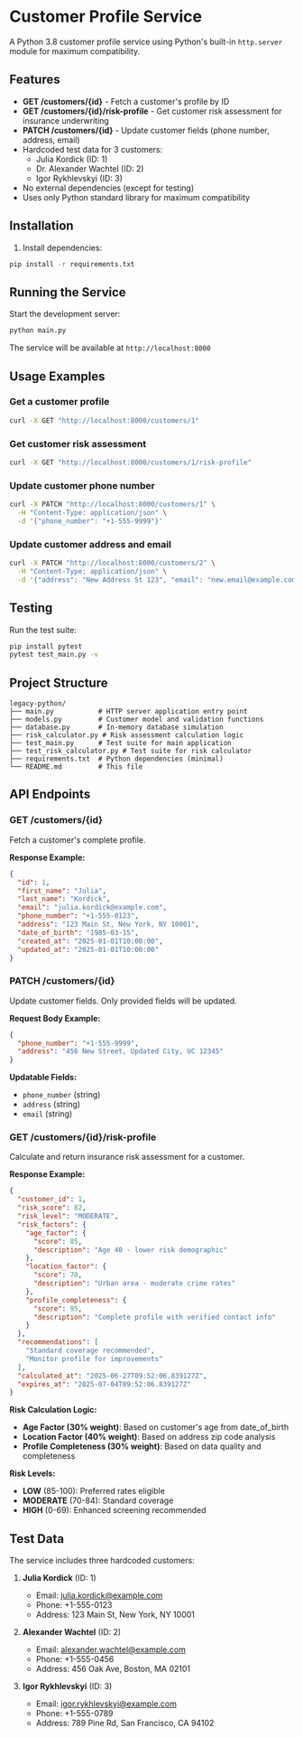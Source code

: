 # Customer Profile Service

A Python 3.8 customer profile service using Python's built-in `http.server` module for maximum compatibility.

## Features

- **GET /customers/{id}** - Fetch a customer's profile by ID
- **GET /customers/{id}/risk-profile** - Get customer risk assessment for insurance underwriting
- **PATCH /customers/{id}** - Update customer fields (phone number, address, email)
- Hardcoded test data for 3 customers:
  - Julia Kordick (ID: 1)
  - Dr. Alexander Wachtel (ID: 2)
  - Igor Rykhlevskyi (ID: 3)
- No external dependencies (except for testing)
- Uses only Python standard library for maximum compatibility

## Installation

1. Install dependencies:
```bash
pip install -r requirements.txt
```

## Running the Service

Start the development server:
```bash
python main.py
```

The service will be available at `http://localhost:8000`

## Usage Examples

### Get a customer profile
```bash
curl -X GET "http://localhost:8000/customers/1"
```

### Get customer risk assessment
```bash
curl -X GET "http://localhost:8000/customers/1/risk-profile"
```

### Update customer phone number
```bash
curl -X PATCH "http://localhost:8000/customers/1" \
  -H "Content-Type: application/json" \
  -d '{"phone_number": "+1-555-9999"}'
```

### Update customer address and email
```bash
curl -X PATCH "http://localhost:8000/customers/2" \
  -H "Content-Type: application/json" \
  -d '{"address": "New Address St 123", "email": "new.email@example.com"}'
```

## Testing

Run the test suite:
```bash
pip install pytest
pytest test_main.py -v
```

## Project Structure

```
legacy-python/
├── main.py           # HTTP server application entry point
├── models.py         # Customer model and validation functions
├── database.py       # In-memory database simulation
├── risk_calculator.py # Risk assessment calculation logic
├── test_main.py      # Test suite for main application
├── test_risk_calculator.py # Test suite for risk calculator
├── requirements.txt  # Python dependencies (minimal)
└── README.md         # This file
```

## API Endpoints

### GET /customers/{id}
Fetch a customer's complete profile.

**Response Example:**
```json
{
  "id": 1,
  "first_name": "Julia",
  "last_name": "Kordick",
  "email": "julia.kordick@example.com",
  "phone_number": "+1-555-0123",
  "address": "123 Main St, New York, NY 10001",
  "date_of_birth": "1985-03-15",
  "created_at": "2025-01-01T10:00:00",
  "updated_at": "2025-01-01T10:00:00"
}
```

### PATCH /customers/{id}
Update customer fields. Only provided fields will be updated.

**Request Body Example:**
```json
{
  "phone_number": "+1-555-9999",
  "address": "456 New Street, Updated City, UC 12345"
}
```

**Updatable Fields:**
- `phone_number` (string)
- `address` (string)
- `email` (string)

### GET /customers/{id}/risk-profile
Calculate and return insurance risk assessment for a customer.

**Response Example:**
```json
{
  "customer_id": 1,
  "risk_score": 82,
  "risk_level": "MODERATE",
  "risk_factors": {
    "age_factor": {
      "score": 85,
      "description": "Age 40 - lower risk demographic"
    },
    "location_factor": {
      "score": 70,
      "description": "Urban area - moderate crime rates"
    },
    "profile_completeness": {
      "score": 95,
      "description": "Complete profile with verified contact info"
    }
  },
  "recommendations": [
    "Standard coverage recommended",
    "Monitor profile for improvements"
  ],
  "calculated_at": "2025-06-27T09:52:06.839127Z",
  "expires_at": "2025-07-04T09:52:06.839127Z"
}
```

**Risk Calculation Logic:**
- **Age Factor (30% weight)**: Based on customer's age from date_of_birth
- **Location Factor (40% weight)**: Based on address zip code analysis  
- **Profile Completeness (30% weight)**: Based on data quality and completeness

**Risk Levels:**
- **LOW** (85-100): Preferred rates eligible
- **MODERATE** (70-84): Standard coverage
- **HIGH** (0-69): Enhanced screening recommended

## Test Data

The service includes three hardcoded customers:

1. **Julia Kordick** (ID: 1)
   - Email: julia.kordick@example.com
   - Phone: +1-555-0123
   - Address: 123 Main St, New York, NY 10001

2. **Alexander Wachtel** (ID: 2) 
   - Email: alexander.wachtel@example.com
   - Phone: +1-555-0456
   - Address: 456 Oak Ave, Boston, MA 02101

3. **Igor Rykhlevskyi** (ID: 3)
   - Email: igor.rykhlevskyi@example.com
   - Phone: +1-555-0789
   - Address: 789 Pine Rd, San Francisco, CA 94102

